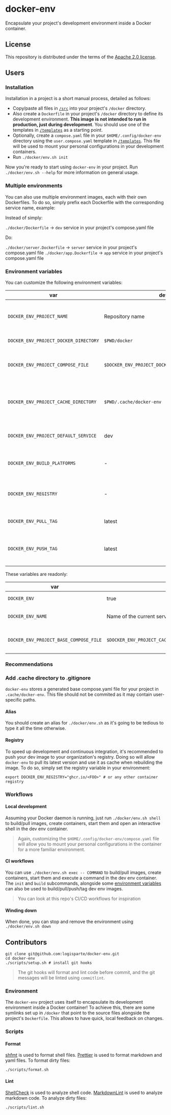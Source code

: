 # docker-env

Encapsulate your project's development environment inside a Docker container.

## License

This repository is distributed under the terms of the [Apache 2.0 license](/LICENSE).

## Users

### Installation

Installation in a project is a short manual process, detailed as follows:

- Copy/paste all files in [`/src`](/src) into your project's `/docker` directory.
- Also create a `Dockerfile` in your project's `/docker` directory to define its development
  environment. **This image is not intended to run in production, just during development**. You
  should use one of the templates in [`/templates`](/templates) as a starting point.
- Optionally, create a `compose.yaml` file in your `$HOME/.config/docker-env` directory using
  the `user.compose.yaml` template in [`/templates`](/templates). This file will be used to
  mount your personal configurations in your development containers.
- Run `./docker/env.sh init`

Now you're ready to start using `docker-env` in your project. Run `./docker/env.sh --help` for
more information on general usage.

### Multiple environments

You can also use multiple environment images, each with their own Dockerfiles. To do so, simply
prefix each Dockerfile with the corresponding service name, example:

Instead of simply:

`./docker/Dockerfile` -> `dev` service in your project's compose.yaml file

Do:

`./docker/server.Dockerfile` -> `server` service in your project's compose.yaml file
`./docker/app.Dockerfile` -> `app` service in your project's compose.yaml file

### Environment variables

You can customize the following environment variables:

<!-- markdownlint-disable MD013 -->

| var                                   | default                                             | description                                                      |
| ------------------------------------- | --------------------------------------------------- | ---------------------------------------------------------------- |
| `DOCKER_ENV_PROJECT_NAME`             | Repository name                                     | Name of your project (used to generated images and containers)   |
| `DOCKER_ENV_PROJECT_DOCKER_DIRECTORY` | `$PWD/docker`                                       | Project directory                                                |
| `DOCKER_ENV_PROJECT_COMPOSE_FILE`     | `$DOCKER_ENV_PROJECT_DOCKER_DIRECTORY/compose.yaml` | The dev env compose file, where services are defined             |
| `DOCKER_ENV_PROJECT_CACHE_DIRECTORY`  | `$PWD/.cache/docker-env`                            | Where docker-env will store its generated files for your project |
| `DOCKER_ENV_PROJECT_DEFAULT_SERVICE`  | dev                                                 | Default dev env service to use when unspecified                  |
| `DOCKER_ENV_BUILD_PLATFORMS`          | -                                                   | Target platforms when building images                            |
| `DOCKER_ENV_REGISTRY`                 | -                                                   | Registry where built images will be pulled/pushed from/to        |
| `DOCKER_ENV_PULL_TAG`                 | latest                                              | Image tag to pull from registry                                  |
| `DOCKER_ENV_PUSH_TAG`                 | latest                                              | Tag built images with value before pushing to registry           |

These variables are readonly:

| var                                    | value                                                   | description                                                                                                            |
| -------------------------------------- | ------------------------------------------------------- | ---------------------------------------------------------------------------------------------------------------------- |
| `DOCKER_ENV`                           | true                                                    | Only available inside a dev env container                                                                              |
| `DOCKER_ENV_NAME`                      | Name of the current service                             | Only available when running an interactive shell inside a dev env container                                            |
| `DOCKER_ENV_PROJECT_BASE_COMPOSE_FILE` | `$DOCKER_ENV_PROJECT_CACHE_DIRECTORY/base.compose.yaml` | Generated base compose file that **must** be extended by your dev-env service(s) in `$DOCKER_ENV_PROJECT_COMPOSE_FILE` |

<!-- markdownlint-enable MD013 -->

### Recommendations

### Add .cache directory to .gitignore

`docker-env` stores a generated base compose.yaml file for your project in `.cache/docker-env`.
This file should not be commited as it may contain user-specific paths.

#### Alias

You should create an alias for `./docker/env.sh` as it's going to be tedious to type it all the
time otherwise.

#### Registry

To speed up development and continuous integration, it's recommended to push your dev image to
your organization's registry. Doing so will allow `docker-env` to pull its latest version and
use it as cache when rebuilding the image. To do so, simply set the registry variable in your
environment:

```shell
export DOCKER_ENV_REGISTRY="ghcr.io/<FOO>" # or any other container registry
```

### Workflows

#### Local development

Assuming your Docker daemon is running, just run `./docker/env.sh shell` to build/pull images,
create containers, start them and open an interactive shell in the dev env container.

> Again, customizing the `$HOME/.config/docker-env/compose.yaml` file will allow you to mount
> your personal configurations in the container for a more familiar environment.

#### CI workflows

You can use `./docker/env.sh exec -- COMMAND` to build/pull images, create containers, start
them and execute a command in the dev env container. The `init` and `build` subcommands,
alongside some [environment variables](#environment-variables) can also be used to
build/pull/push/tag dev env images.

> You can look at this repo's CI/CD workflows for inspiration

#### Winding down

When done, you can stop and remove the environment using `./docker/env.sh down`

## Contributors

```shell
git clone git@github.com:logisparte/docker-env.git
cd docker-env
./scripts/setup.sh # install git hooks
```

> The git hooks will format and lint code before commit, and the git messages will be linted
> using `commitlint`.

### Environment

The `docker-env` project uses itself to encapsulate its development environment inside a Docker
container! To achieve this, there are some symlinks set up in `/docker` that point to the source
files alongside the project's `Dockerfile`. This allows to have quick, local feedback on
changes.

### Scripts

#### Format

[shfmt](https://github.com/mvdan/sh) is used to format shell files.
[Prettier](https://github.com/prettier/prettier) is used to format markdown and yaml files. To
format dirty files:

```shell
./scripts/format.sh
```

#### Lint

[ShellCheck](https://github.com/koalaman/shellcheck) is used to analyze shell code.
[MarkdownLint](https://github.com/igorshubovych/markdownlint-cli) is used to analyze markdown
code. To analyze dirty files:

```shell
./scripts/lint.sh
```
